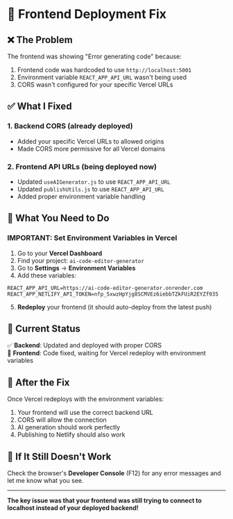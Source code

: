 # 🔧 Frontend Deployment Fix

## ❌ **The Problem**
The frontend was showing "Error generating code" because:
1. Frontend code was hardcoded to use `http://localhost:5001`
2. Environment variable `REACT_APP_API_URL` wasn't being used
3. CORS wasn't configured for your specific Vercel URLs

## ✅ **What I Fixed**

### 1. **Backend CORS** (already deployed)
- Added your specific Vercel URLs to allowed origins
- Made CORS more permissive for all Vercel domains

### 2. **Frontend API URLs** (being deployed now)
- Updated `useAIGenerator.js` to use `REACT_APP_API_URL`
- Updated `publishUtils.js` to use `REACT_APP_API_URL`
- Added proper environment variable handling

## 🎯 **What You Need to Do**

### **IMPORTANT: Set Environment Variables in Vercel**

1. Go to your **Vercel Dashboard**
2. Find your project: `ai-code-editor-generator`
3. Go to **Settings** → **Environment Variables**
4. Add these variables:

```
REACT_APP_API_URL=https://ai-code-editor-generator.onrender.com
REACT_APP_NETLIFY_API_TOKEN=nfp_5xwzHpYjg8SCMVEz6iebbTZkFUiR2EYZf935
```

5. **Redeploy** your frontend (it should auto-deploy from the latest push)

## 🔄 **Current Status**

✅ **Backend**: Updated and deployed with proper CORS  
🔄 **Frontend**: Code fixed, waiting for Vercel redeploy with environment variables

## 🧪 **After the Fix**

Once Vercel redeploys with the environment variables:
1. Your frontend will use the correct backend URL
2. CORS will allow the connection
3. AI generation should work perfectly
4. Publishing to Netlify should also work

## 🚨 **If It Still Doesn't Work**

Check the browser's **Developer Console** (F12) for any error messages and let me know what you see.

---

**The key issue was that your frontend was still trying to connect to localhost instead of your deployed backend!**
